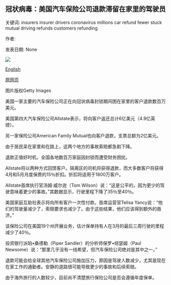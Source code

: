 ## 冠状病毒：美国汽车保险公司退款滞留在家里的驾驶员

关键词: insurers insurer drivers coronavirus millions car refund fewer stuck mutual driving refunds customers refunding

作者: 

发表日期: None

![](https://ichef.bbci.co.uk/news/1024/branded_news/7430/production/_111644792_roadsus.jpg)

[English](Coronavirus%3A%20US%20car%20insurers%20refund%20drivers%20stuck%20at%20home.md)

[原网页](https://www.bbc.com/news/business-52194521)

图片版权Getty Images

美国一家主要的汽车保险公司正在向冠状病毒封锁期间困在家里的客户退款数百万美元。

美国第四大汽车保险公司Allstate表示，将向客户返还总计6亿美元（4.9亿英镑）。

另一家保险公司American Family Mutual也向客户退款，支票总额为2亿美元。

由于居民呆在家里和在路上，这两个地方的事故索赔都急剧下降。

退款正值好时机，全国各地数百万家庭因封锁而遭受财务困扰。

Allstate将以两种方式回馈客户。隔离区的司机将获得退款，而大多数客户将获得4月和5月月度保费的15％折扣。折扣将适用于1800万客户。

Allstate首席执行官汤姆·威尔逊（Tom Wilson）说：“这是公平的，因为更少的驾驶意味着更少的事故。”其数据显示，行驶里程下降了35％至40％。

美国家庭互助社表示将向所有客户一次性付款。首席运营官Telisa Yancy说：“他们的驾驶量减少了，索赔要求也减少了。由于这些结果，他们应该得到额外的救济。”

该保险公司在美国19个州开展业务，估计保单持有人在3月的最后三周行驶的里程减少了40％。

投资银行派珀•桑德勒（Piper Sandler）的分析师保罗•纽瑟姆（Paul Newsome）说：“那里几乎没有一线希望，但汽车保险公司绝对是其中之一。”

退款可能会给全球其他汽车保险公司施加压力，原因是驾驶人数减少，尤其是现在在家工作的通勤者。安静的道路很可能导致更少的事故和后续索赔。

由于海外旅行的人数较少，目前尚不清楚旅行保险公司是否会遵循年度保单。